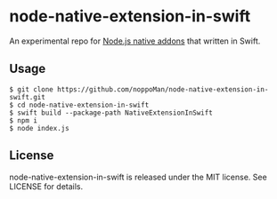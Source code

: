 # node-native-extension-in-swift

An experimental repo for [Node.js native addons](https://nodejs.org/api/addons.html) that written in Swift.

## Usage

```
$ git clone https://github.com/noppoMan/node-native-extension-in-swift.git
$ cd node-native-extension-in-swift
$ swift build --package-path NativeExtensionInSwift
$ npm i
$ node index.js
```

## License
node-native-extension-in-swift is released under the MIT license. See LICENSE for details.
